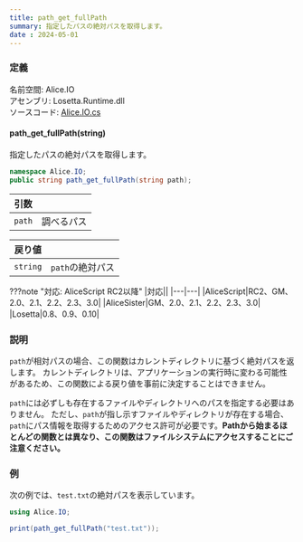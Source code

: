 ```yaml
---
title: path_get_fullPath
summary: 指定したパスの絶対パスを取得します。
date : 2024-05-01
---
```


### 定義
名前空間: Alice.IO<br/>
アセンブリ: Losetta.Runtime.dll<br/>
ソースコード: [Alice.IO.cs](https://github.com/WSOFT-Project/Losetta/blob/master/Losetta.Runtime/Alice.IO.cs)

#### path_get_fullPath(string)

指定したパスの絶対パスを取得します。

```cs title="AliceScript"
namespace Alice.IO;
public string path_get_fullPath(string path);
```

|引数| |
|-|-|
|`path`|調べるパス|

|戻り値| |
|-|-|
|`string`|`path`の絶対パス|

???note "対応: AliceScript RC2以降"
    |対応||
    |---|---|
    |AliceScript|RC2、GM、2.0、2.1、2.2、2.3、3.0|
    |AliceSister|GM、2.0、2.1、2.2、2.3、3.0|
    |Losetta|0.8、0.9、0.10|

### 説明
`path`が相対パスの場合、この関数はカレントディレクトリに基づく絶対パスを返します。
カレントディレクトリは、アプリケーションの実行時に変わる可能性があるため、この関数による戻り値を事前に決定することはできません。

`path`には必ずしも存在するファイルやディレクトリへのパスを指定する必要はありません。
ただし、`path`が指し示すファイルやディレクトリが存在する場合、`path`にパス情報を取得するためのアクセス許可が必要です。**Pathから始まるほとんどの関数とは異なり、この関数はファイルシステムにアクセスすることにご注意ください。**

### 例
次の例では、`test.txt`の絶対パスを表示しています。

```cs title="AliceScript"
using Alice.IO;

print(path_get_fullPath("test.txt"));
```